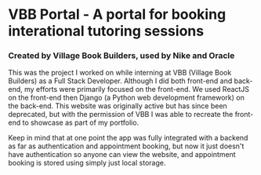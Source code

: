# VBB Portal - A portal for booking interational tutoring sessions

### Created by Village Book Builders, used by Nike and Oracle

This was the project I worked on while interning at VBB (Village Book Builders) as a Full Stack Developer.  Although I did both front-end and back-end, my efforts were primarily focused on the front-end.  We used ReactJS on the front-end then Django (a Python web development framework) on the back-end.  This website was originally active but has since been deprecated, but with the permission of VBB I was able to recreate the front-end to showcase as part of my portfolio.  

Keep in mind that at one point the app was fully integrated with a backend as far as authentication and appointment booking, but now it just doesn't have authentication so anyone can view the website, and appointment booking is stored using simply just local storage.
